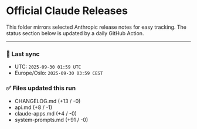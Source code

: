 # Official Claude Releases

This folder mirrors selected Anthropic release notes for easy tracking.
The status section below is updated by a daily GitHub Action.


---

<!-- sync-status:start -->

### 🔄 Last sync
- UTC: `2025-09-30 01:59 UTC`
- Europe/Oslo: `2025-09-30 03:59 CEST`

### ✅ Files updated this run

- CHANGELOG.md (+13 / -0)
- api.md (+8 / -1)
- claude-apps.md (+4 / -0)
- system-prompts.md (+91 / -0)<!-- sync-status:end -->








































